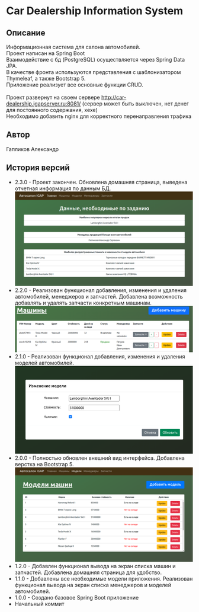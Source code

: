 # Car Dealership Information System

## Описание

Информационная система для салона автомобилей. \
Проект написан на Spring Boot \
Взаимодействие с бд (PostgreSQL) осуществляется через Spring Data JPA. \
В качестве фронта используются представления с шаблонизатором Thymeleaf, а также Bootstrap 5. \
Приложение реализует все основные функции CRUD. \
\
Проект развернут на своем сервере http://car-dealership.igapserver.ru:8081/ (сервер может быть выключен, нет денег для постоянного содержания, хехе) \
Необходимо добавить nginx для корректного перенаправления трафика

## Автор

Гапликов Александр

## История версий


*  2.3.0 - Проект закончен. Обновлена домашняя страница, выведена отчетная информация по данным БД. \
   ![Иллюстрация к проекту](readmeImages/img5.png)
*  2.2.0 - Реализован функционал добавления, изменения и удаления автомобилей, менеджеров и запчастей. Добавлена возможность добавлять и удалять запчасти конкретным машинам. \
   ![Иллюстрация к проекту](readmeImages/im4.png)
*  2.1.0 - Реализован функционал добавления, изменения и удаления моделей автомобилей. \
   ![Иллюстрация к проекту](readmeImages/im3.png)
*  2.0.0 - Полностью обновлен внешний вид интерфейса. Добавлена верстка на Bootstrap 5. \
   ![Иллюстрация к проекту](readmeImages/im2.png)
*  1.2.0 - Добавлен функционал вывода на экран списка машин и запчастей. Добавлена домашняя страница для удобство.
*  1.1.0 - Добавлены все необходимые модели приложения. Реализован функционал вывода на экран списка менеджеров и моделей автомобилей.
*  1.0.0 - Создано базовое Spring Boot приложение
*  Начальный коммит